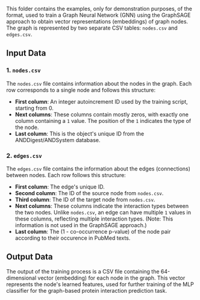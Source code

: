 This folder contains the examples, only for demonstration purposes, of the format, used to train a Graph Neural Network (GNN) using the GraphSAGE approach to obtain vector representations (embeddings) of graph nodes. The graph is represented by two separate CSV tables: `nodes.csv` and `edges.csv`.

## Input Data

### 1. `nodes.csv`
The `nodes.csv` file contains information about the nodes in the graph. Each row corresponds to a single node and follows this structure:

- **First column**: An integer autoincrement ID used by the training script, starting from 0.
- **Next columns**: These columns contain mostly zeros, with exactly one column containing a `1` value. The position of the `1` indicates the type of the node.
- **Last column**: This is the object's unique ID from the ANDDigest/ANDSystem database.

### 2. `edges.csv`
The `edges.csv` file contains the information about the edges (connections) between nodes. Each row follows this structure:

- **First column**: The edge's unique ID.
- **Second column**: The ID of the source node from `nodes.csv`.
- **Third column**: The ID of the target node from `nodes.csv`.
- **Next columns**: These columns indicate the interaction types between the two nodes. Unlike `nodes.csv`, an edge can have multiple `1` values in these columns, reflecting multiple interaction types. (Note: This information is not used in the GraphSAGE approach.)
- **Last column**: The (1 - co-occurrence p-value) of the node pair according to their occurence in PubMed texts.

## Output Data

The output of the training process is a CSV file containing the 64-dimensional vector (embedding) for each node in the graph. This vector represents the node's learned features, used for further training of the MLP classifier for the graph-based protein interaction prediction task.
